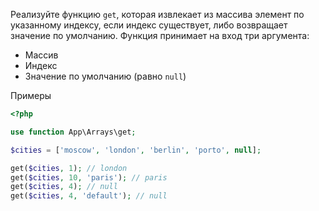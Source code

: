 Реализуйте функцию `get`, которая извлекает из массива элемент по указанному индексу, если индекс существует, либо возвращает значение по умолчанию. Функция принимает на вход три аргумента:

   - Массив
   - Индекс
   - Значение по умолчанию (равно `null`)

Примеры

```php
<?php

use function App\Arrays\get;

$cities = ['moscow', 'london', 'berlin', 'porto', null];

get($cities, 1); // london
get($cities, 10, 'paris'); // paris
get($cities, 4); // null
get($cities, 4, 'default'); // null
```
